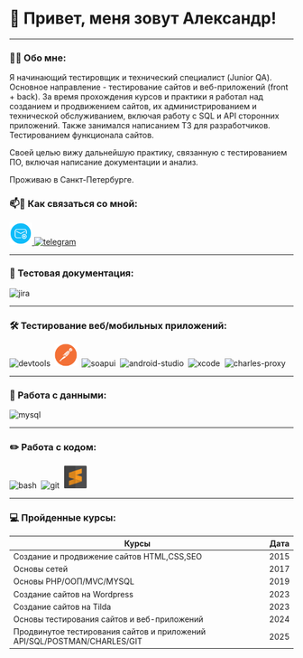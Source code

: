 # 👋 Привет, меня зовут Александр!

---

### 👨‍💻 Обо мне:

Я начинающий тестировщик и технический специалист (Junior QA). Основное направление - тестирование сайтов и веб-приложений (front + back). За время прохождения курсов и практики я работал над созданием и продвижением сайтов, их администрированием и технической обслуживанием, включая работу с SQL и API сторонних приложений. Также занимался написанием ТЗ для разработчиков. Тестированием функционала сайтов. 

Своей целью вижу дальнейшую практику, связанную с тестированием ПО, включая написание документации и анализ.

Проживаю в Санкт-Петербурге.



### 📫🤝 Как связаться со мной: 

  <div id="badges">
    <a href="mailto:xandersokol@yandex.ru" target="_blank">
      <img src="https://raw.githubusercontent.com/redsokol/redsokol/refs/heads/main/dist/icon-mail.png" width="40" height="40" alt="yandexmail" />
    </a>
    <a href="https://t.me/reddsokol" target="_blank">
      <img src="https://cdn-icons-png.flaticon.com/512/2111/2111646.png" width="40" height="40" alt="telegram" />
    </a>

  </div>

---

### 📁 Тестовая документация:

<div>
  <img src="https://cdn.jsdelivr.net/gh/devicons/devicon/icons/jira/jira-original.svg" title="jira" alt="jira" width="40" height="40"/>&nbsp
  
</div>

---

### 🛠 Тестирование веб/мобильных приложений:

<div>
  <img src="https://d33wubrfki0l68.cloudfront.net/38b5c953a4667366685d55db55d057c86db1fc54/a0fdc/static/acae6b24d940347661ca901ea07f47c1/chrome-dev-logo-icon.png" title="devtools" alt="devtools" width="40" height="40"/>&nbsp
  <img src="https://raw.githubusercontent.com/redsokol/redsokol/refs/heads/main/dist/icon-pm.png" title="postman" alt="postman" width="40" height="40"/>&nbsp
  <img src="https://static0.smartbear.co/smartbearbrand/media/images/home/soapui-icon.svg" title="soapui" alt="soapui" width="40" height="40"/>&nbsp
   <img src="https://cdn.jsdelivr.net/gh/devicons/devicon/icons/androidstudio/androidstudio-original.svg" title="android-studio" alt="android-studio" width="40" height="40"/>&nbsp
  <img src="https://cdn.jsdelivr.net/gh/devicons/devicon/icons/xcode/xcode-original.svg" title="xcode" alt="xcode" width="40" height="40"/>&nbsp
  <img src="https://cdn.icon-icons.com/icons2/3053/PNG/512/charles_proxy_macos_bigsur_icon_190302.png" title="charles-proxy" alt="charles-proxy" width="40" height="40"/>&nbsp
 
</div>

---

### 💾 Работа с данными:

<div>
  <img src="https://cdn.jsdelivr.net/gh/devicons/devicon/icons/mysql/mysql-original.svg" title="mysql" alt="mysql" width="40" height="40"/>&nbsp
</div>

---

### ✏️ Работа с кодом:

<div>
  <img src="https://upload.wikimedia.org/wikipedia/commons/thumb/4/4b/Bash_Logo_Colored.svg/1024px-Bash_Logo_Colored.svg.png?20180723054350" title="bash" alt="bash" width="40" height="40"/>&nbsp
  <img src="https://cdn.jsdelivr.net/gh/devicons/devicon/icons/git/git-original.svg" title="git" alt="git" width="40" height="40"/>&nbsp
  <img src="https://raw.githubusercontent.com/redsokol/redsokol/refs/heads/main/dist/icon-sb.png" title="sublibe" alt="sublibe" width="40" height="40"/>&nbsp
 

  
</div>

---


### 💻 Пройденные курсы:

| Курсы                                                                      | Дата              |
| ----------------------------------------------------------------           | :---------------: |
| Создание и продвижение сайтов HTML,CSS,SEO                                 | 2015  |
| Основы сетей                                                               | 2017  |
| Основы PHP/ООП/MVC/MYSQL                                                   | 2019  |
| Создание сайтов на Wordpress                                               | 2023  |      
| Создание сайтов на Tilda                                                   | 2023  |
| Основы тестирования сайтов и веб-приложений                                | 2024  |
| Продвинутое тестирования сайтов и приложений API/SQL/POSTMAN/CHARLES/GIT   | 2025  |

 
<!-- 
![Visitor Badge](https://visitor-badge.laobi.icu/badge?page_id=testrusau)


Вместе с вышеуказанным, я проходил следующие курсы :

- Создание и продвижение сайтов
- Основы сетей, виды протоколов
- Тестирование Web/mobile 
- Основы ООП/MVC/MYSQL

--- -->


